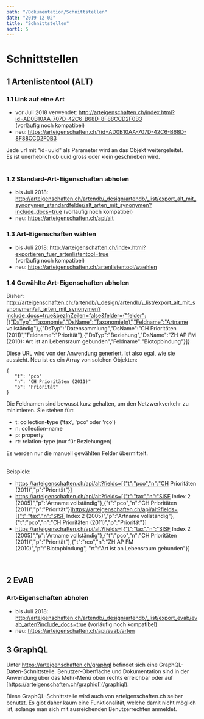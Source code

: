 ```yaml
---
path: "/Dokumentation/Schnittstellen"
date: "2019-12-02"
title: "Schnittstellen"
sort1: 5
---
```


# Schnittstellen

## 1 Artenlistentool (ALT)

### 1.1 Link auf eine Art

- vor Juli 2018 verwendet: http://arteigenschaften.ch/index.html?id=AD0B10AA-707D-42C6-B68D-8F88CCD2F0B3<br/>
  (vorläufig noch kompatibel)
- neu: https://arteigenschaften.ch/?id=AD0B10AA-707D-42C6-B68D-8F88CCD2F0B3

Jede url mit "id=uuid" als Parameter wird an das Objekt weitergeleitet.<br/>
Es ist unerheblich ob uuid gross oder klein geschrieben wird.<br/><br/>

### 1.2 Standard-Art-Eigenschaften abholen

- bis Juli 2018: http://arteigenschaften.ch/artendb/_design/artendb/_list/export_alt_mit_synonymen_standardfelder/alt_arten_mit_synonymen?include_docs=true (vorläufig noch kompatibel)
- neu: https://arteigenschaften.ch/api/alt

### 1.3 Art-Eigenschaften wählen

- bis Juli 2018: http://arteigenschaften.ch/index.html?exportieren_fuer_artenlistentool=true<br/>
  (vorläufig noch kompatibel)
- neu: https://arteigenschaften.ch/artenlistentool/waehlen

### 1.4 Gewählte Art-Eigenschaften abholen

Bisher:
http://arteigenschaften.ch:/artendb/\_design/artendb/\_list/export_alt_mit_synonymen/alt_arten_mit_synonymen?include_docs=true&bezInZeilen=false&felder={"felder":[{"DsTyp":"Taxonomie","DsName":"Taxonomie(n)","Feldname":"Artname vollständig"},{"DsTyp":"Datensammlung","DsName":"CH Prioritäten (2011)","Feldname":"Priorität"},{"DsTyp":"Beziehung","DsName":"ZH AP FM (2010): Art ist an Lebensraum gebunden","Feldname":"Biotopbindung"}]}<br/>

Diese URL wird von der Anwendung generiert. Ist also egal, wie sie aussieht. Neu ist es ein Array von solchen Objekten:

```
{
   "t": "pco"
   "n": "CH Prioritäten (2011)"
   "p": "Priorität"
}
```

Die Feldnamen sind bewusst kurz gehalten, um den Netzwerkverkehr zu minimieren. Sie stehen für:

- t: collection-**t**ype ('tax', 'pco' oder 'rco')
- n: collection-**n**ame
- p: **p**roperty
- rt: **r**elation-**t**ype (nur für Beziehungen)

Es werden nur die manuell gewählten Felder übermittelt.<br/><br/>

Beispiele:

- https://arteigenschaften.ch/api/alt?fields=[{"t":"pco","n":"CH Prioritäten (2011)","p":"Priorität"}]
- https://arteigenschaften.ch/api/alt?fields=[{"t":"tax","n":"SISF Index 2 (2005)","p":"Artname vollständig"},{"t":"pco","n":"CH Prioritäten (2011)","p":"Priorität"}]https://arteigenschaften.ch/api/alt?fields=[{"t":"tax","n":"SISF Index 2 (2005)","p":"Artname vollständig"},{"t":"pco","n":"CH Prioritäten (2011)","p":"Priorität"}]
- https://arteigenschaften.ch/api/alt?fields=[{"t":"tax","n":"SISF Index 2 (2005)","p":"Artname vollständig"},{"t":"pco","n":"CH Prioritäten (2011)","p":"Priorität"},{"t":"rco","n":"ZH AP FM (2010)","p":"Biotopbindung", "rt":"Art ist an Lebensraum gebunden"}]
  <br/><br/><br/>

## 2 EvAB

### Art-Eigenschaften abholen

- bis Juli 2018: http://arteigenschaften.ch/artendb/_design/artendb/_list/export_evab/evab_arten?include_docs=true (vorläufig noch kompatibel)
- neu: https://arteigenschaften.ch/api/evab/arten

## 3 GraphQL

Unter https://arteigenschaften.ch/graphql befindet sich eine GraphQL-Daten-Schnittstelle. Benutzer-Oberfläche und Dokumentation sind in der Anwendung über das Mehr-Menü oben rechts erreichbar oder auf [https://arteigenschaften.ch/graphiql](/graphiql).

Diese GraphQL-Schnittstelle wird auch von arteigenschaften.ch selber benutzt. Es gibt daher kaum eine Funktionalität, welche damit nicht möglich ist, solange man sich mit ausreichenden Benutzerrechten anmeldet.
